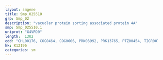 ```yaml
---
layout: smgene
title: Smp_025510
grp: Smp_02
description: "vacuolar protein sorting associated protein 4A"
smp: Smp_025510.1
uniprot: "G4VPD0"
length:  1302
cdd: "CHL00176, COG0464, COG0606, PRK03992, PRK13765, PTZ00454, TIGR00764, TIGR01243, cd00009, cd02678, cl00299, cl07827, cl21455, pfam00004, pfam04212, pfam09336, smart00382, smart00745"
kk: K12196
categories: sm
---
```

